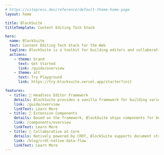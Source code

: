 ```yaml
---
# https://vitepress.dev/reference/default-theme-home-page
layout: home

title: BlockSuite
titleTemplate: Content Editing Tech Stack

hero:
  name: BlockSuite
  text: Content Editing Tech Stack for the Web
  tagline: BlockSuite is a toolkit for building editors and collaborative applications.
  actions:
    - theme: brand
      text: Get Started
      link: /guide/overview
    - theme: alt
      text: Try Playground
      link: https://try-blocksuite.vercel.app/starter?init

features:
  - title: 🧩 Headless Editor Framework
    details: BlockSuite provides a vanilla framework for building various editors, enabling the design of diverse editing interfaces.
    link: /guide/overview
    linkText: Learn More
  - title: 🎨 Extensive Components
    details: Based on the framework, BlockSuite ships components for building complex editor UIs, which are highly interoperable.
    link: /components/overview
    linkText: Learn More
  - title: 🧬 Collaborative at Core
    details: Natively powered by CRDT, BlockSuite supports document streaming and conflict resolution at its heart, ready for collaboration inherently.
    link: /blog/crdt-native-data-flow
    linkText: Learn More
---
```

